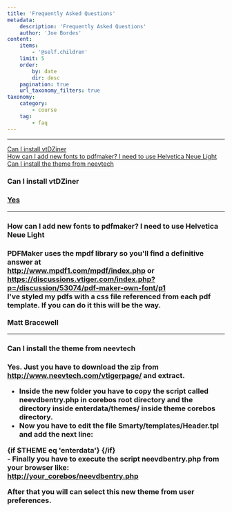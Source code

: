 ```yaml
---
title: 'Frequently Asked Questions'
metadata:
    description: 'Frequently Asked Questions'
    author: 'Joe Bordes'
content:
    items:
        - '@self.children'
    limit: 5
    order:
        by: date
        dir: desc
    pagination: true
    url_taxonomy_filters: true
taxonomy:
    category:
        - course
    tag:
        - faq
---
```

---

[Can I install vtDZiner](http://localhost/coreBOSDocumentation/extensions-integrations/corebosmodules/faq/id:9ec9822d1f22ee6a0400538509372f1c/store:corebosmodule#can-i-install-vtdziner) <br>
[How can I add new fonts to pdfmaker? I need to use Helvetica Neue Light](http://localhost/coreBOSDocumentation/extensions-integrations/corebosmodules/faq/id:9ec9822d1f22ee6a0400538509372f1c/store:corebosmodule#how-can-i-add-new-fonts-to-pdfmaker-i-need-to-use-helvetica-neue-light)<br>
[Can I install the theme from neevtech](http://localhost/coreBOSDocumentation/extensions-integrations/corebosmodules/faq/id:9ec9822d1f22ee6a0400538509372f1c/store:corebosmodule#can-i-install-the-theme-from-neevtech)<br>

<div class="notices blue">
<h3>Can I install vtDZiner</h3>
</div>

<h3><a href="http://localhost/coreBOSDocumentation/others/registered_modules_extensions_plugins/vtdziner">Yes</a></h3>

---

<div class="notices blue">
<h3>How can I add new fonts to pdfmaker? I need to use Helvetica Neue Light</h3>
</div>

<h3>PDFMaker uses the mpdf library so you'll find a definitive answer at <br>
<a href="http://www.mpdf1.com/mpdf/index.php">http://www.mpdf1.com/mpdf/index.php</a> or <br>
<a href="https://discussions.vtiger.com/index.php?p=/discussion/53074/pdf-maker-own-font/p1">https://discussions.vtiger.com/index.php?p=/discussion/53074/pdf-maker-own-font/p1</a> <br>
I've styled my pdfs with a css file referenced from each pdf template. If you can do it this will be the way.<br><br>
Matt Bracewell </h3>

---

<div class="notices blue">
<h3>Can I install the theme from neevtech<h3>
</div>

<h3>Yes. Just you have to download the zip from <br>
<a href="http://www.neevtech.com/vtigerpage/">http://www.neevtech.com/vtigerpage/</a> and extract.  <br>

- Inside the new folder you have to copy the script called neevdbentry.php in corebos root directory and the directory inside enterdata/themes/ inside theme corebos directory.<br>
- Now you have to edit the file Smarty/templates/Header.tpl and add the next line:
<div class="notices blue">
{if $THEME eq 'enterdata'}      
       <script type="text/javascript" src="themes/enterdata/theme.js"></script>
   {/if}
</div>
- Finally you have to execute the script neevdbentry.php from your browser like: <br> <a href="http://your_corebos/neevdbentry.php">http://your_corebos/neevdbentry.php</a>

After that you will can select this new theme from user preferences.
</h3>